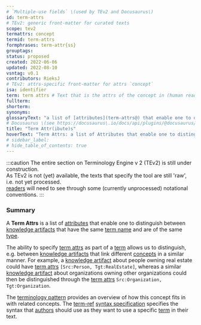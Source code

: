 ```yaml
---
# `Multiple-use fields` \(used by TEv2 and Docusaurus\)
id: term-attrs
# TEv2: generic front-matter for curated texts
scope: tev2
termattrs: concept
termid: term-attrs
formphrases: term-attr{ss}
grouptags:
status: proposed
created: 2022-06-06
updated: 2022-08-10
vsntag: v0.1
contributors: RieksJ
# TEv2: attrs-specific front-matter for attrs `concept`
isa: identifier
term: term attrs # Text that is the attrs of the concept in (human readable) texts.
fullterm:
shorterm:
synonyms:
glossaryText: "a list of [attributes](term-attrs@) that enable one to distinguish between [knowledge artifacts](@) that have the same [term name](@) and are of the same [type](term-type@)."
# Docusaurus \(see https://docusaurus\.io/docs/api/plugins/@docusaurus/plugin-content-docs#markdown-front-matter\):
title: "Term Attr(ibute)s"
hoverText: "Term Attrs: a list of Attributes that enable one to distinguish between Knowledge Artifacts that have the same Term Name and are of the same Term Type."
# sidebar_label:
# hide_table_of_contents: true
---
```


:::caution
The entire section on Terminology Engine v 2 (TEv2) is still under construction.<br/>
As TEv2 is not (yet) available, the texts that specify the tool are still 'raw', i.e. not yet processed.<br/>[readers](@) will need to see through some (currently unprocessed) notational conventions.
:::

### Summary
A **Term Attrs** is a list of [attributes](term-attrs@) that enable one to distinguish between [knowledge artifacts](@) that have the same [term name](@) and are of the same [type](term-type@).

The ability to specify [term attrs](@) as part of a [term](@) allows us to distinguish, e.g. between [knowledge artifacts](@) that link different [concepts](@) in a similar manner. For example, a [knowledge artifact](@) about people owning real estate could have [term attrs](@) `[Src:Person, Tgt:RealEstate]`, whereas a similar [knowledge artifact](@) about organizations owning other organizations could then be distinguished through the [term attrs](@) `Src:Organization, Tgt:Organization`.

The [terminology pattern](pattern-terminology@) provides an overview of how this concept fits in with related concepts.
The [term-ref](@) [syntax specification](/docs/tev2/spec-syntax/term-ref-syntax) specifies the syntax that [authors](@) should use as they want to use a specific [term](@) in their text.
